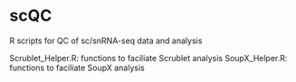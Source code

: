 # scQC
R scripts for QC of sc/snRNA-seq data and analysis

Scrublet_Helper.R: functions to faciliate Scrublet analysis
SoupX_Helper.R: functions to faciliate SoupX analysis
